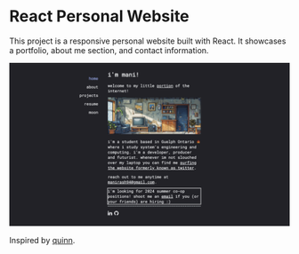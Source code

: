 # React Personal Website

This project is a responsive personal website built with React. It showcases a portfolio, about me section, and contact information. 

![Landing Page](/public/landing_page.png)

Inspired by [quinn](https://quinnha.xyz/).
